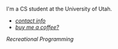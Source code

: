 I'm a CS student at the University of Utah.

 - [*contact info*](https://grantshandy.github.io/#contact)
 - [*buy me a coffee?*](https://buymeacoffee.com/granthandy)

*Recreational Programming*

